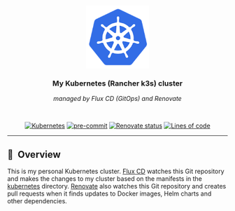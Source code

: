 <div align="center">

<img src="https://raw.githubusercontent.com/zhorvath83/home-ops/d611d50a6b6c9cc2b38a11c6bd577704f833b63d/docs/src/assets/kubernetes-logo.png" align="center" width="144px" height="144px"/>

### My Kubernetes (Rancher k3s) cluster

_managed by Flux CD (GitOps) and Renovate_

</div>

<br/>

<div align="center">

[![Kubernetes](https://img.shields.io/badge/v1.27-blue?logo=kubernetes&logoColor=white)](https://k3s.io/)
[![pre-commit](https://img.shields.io/badge/pre--commit-enabled-brightgreen?logo=pre-commit&logoColor=white)](https://github.com/pre-commit/pre-commit)
[![Renovate status](https://img.shields.io/badge/renovate-enabled-brightgreen.svg)](https://github.com/zhorvath83/home-ops/issues/631)
[![Lines of code](https://img.shields.io/tokei/lines/github/zhorvath83/home-ops?color=brightgreen&label=lines&logo=codefactor&logoColor=white)](https://github.com/zhorvath83/home-ops/graphs/contributors)

</div>

---

## :book:&nbsp; Overview

This is my personal Kubernetes cluster. [Flux CD](https://github.com/fluxcd/flux2) watches this Git repository and makes the changes to my cluster based on the manifests in the [kubernetes](./kubernetes/) directory. [Renovate](https://github.com/renovatebot/renovate) also watches this Git repository and creates pull requests when it finds updates to Docker images, Helm charts and other dependencies.
